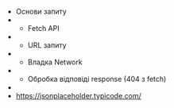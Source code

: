 - Основи запиту
- - Fetch API
- - URL запиту
- - Владка Network
- - Обробка відповіді response (404 з fetch)
-
- https://jsonplaceholder.typicode.com/
